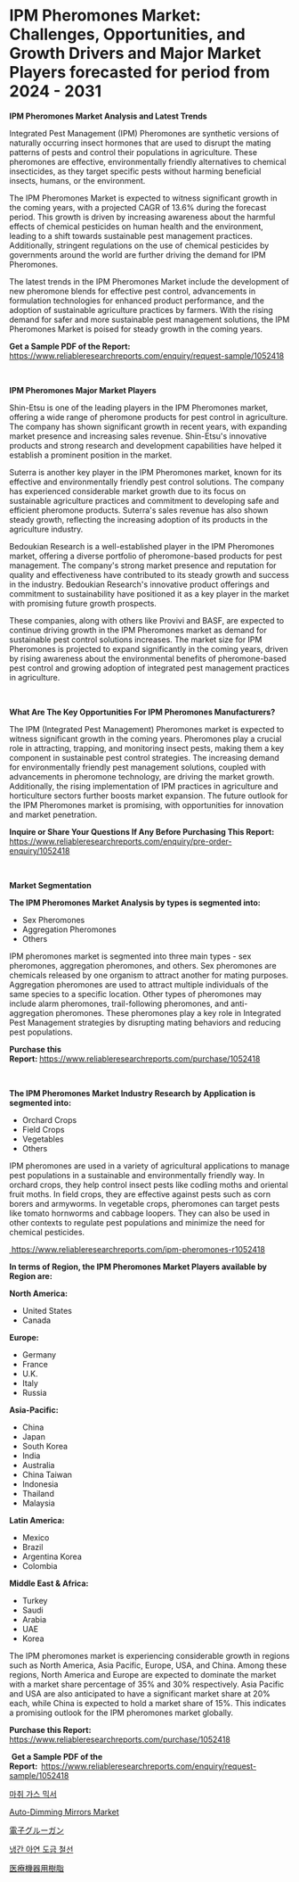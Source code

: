 <p><h1>IPM Pheromones Market: Challenges, Opportunities, and Growth Drivers and Major Market Players forecasted for period from 2024 - 2031</h1></p><p><strong>IPM Pheromones Market Analysis and Latest Trends</strong></p>
<p><p>Integrated Pest Management (IPM) Pheromones are synthetic versions of naturally occurring insect hormones that are used to disrupt the mating patterns of pests and control their populations in agriculture. These pheromones are effective, environmentally friendly alternatives to chemical insecticides, as they target specific pests without harming beneficial insects, humans, or the environment.</p><p>The IPM Pheromones Market is expected to witness significant growth in the coming years, with a projected CAGR of 13.6% during the forecast period. This growth is driven by increasing awareness about the harmful effects of chemical pesticides on human health and the environment, leading to a shift towards sustainable pest management practices. Additionally, stringent regulations on the use of chemical pesticides by governments around the world are further driving the demand for IPM Pheromones.</p><p>The latest trends in the IPM Pheromones Market include the development of new pheromone blends for effective pest control, advancements in formulation technologies for enhanced product performance, and the adoption of sustainable agriculture practices by farmers. With the rising demand for safer and more sustainable pest management solutions, the IPM Pheromones Market is poised for steady growth in the coming years.</p></p>
<p><strong>Get a Sample PDF of the Report:&nbsp;</strong> <a href="https://www.reliableresearchreports.com/enquiry/request-sample/1052418">https://www.reliableresearchreports.com/enquiry/request-sample/1052418</a></p>
<p>&nbsp;</p>
<p><strong>IPM Pheromones Major Market Players</strong></p>
<p><p>Shin-Etsu is one of the leading players in the IPM Pheromones market, offering a wide range of pheromone products for pest control in agriculture. The company has shown significant growth in recent years, with expanding market presence and increasing sales revenue. Shin-Etsu's innovative products and strong research and development capabilities have helped it establish a prominent position in the market.</p><p>Suterra is another key player in the IPM Pheromones market, known for its effective and environmentally friendly pest control solutions. The company has experienced considerable market growth due to its focus on sustainable agriculture practices and commitment to developing safe and efficient pheromone products. Suterra's sales revenue has also shown steady growth, reflecting the increasing adoption of its products in the agriculture industry.</p><p>Bedoukian Research is a well-established player in the IPM Pheromones market, offering a diverse portfolio of pheromone-based products for pest management. The company's strong market presence and reputation for quality and effectiveness have contributed to its steady growth and success in the industry. Bedoukian Research's innovative product offerings and commitment to sustainability have positioned it as a key player in the market with promising future growth prospects.</p><p>These companies, along with others like Provivi and BASF, are expected to continue driving growth in the IPM Pheromones market as demand for sustainable pest control solutions increases. The market size for IPM Pheromones is projected to expand significantly in the coming years, driven by rising awareness about the environmental benefits of pheromone-based pest control and growing adoption of integrated pest management practices in agriculture.</p></p>
<p>&nbsp;</p>
<p><strong>What Are The Key Opportunities For IPM Pheromones Manufacturers?</strong></p>
<p><p>The IPM (Integrated Pest Management) Pheromones market is expected to witness significant growth in the coming years. Pheromones play a crucial role in attracting, trapping, and monitoring insect pests, making them a key component in sustainable pest control strategies. The increasing demand for environmentally friendly pest management solutions, coupled with advancements in pheromone technology, are driving the market growth. Additionally, the rising implementation of IPM practices in agriculture and horticulture sectors further boosts market expansion. The future outlook for the IPM Pheromones market is promising, with opportunities for innovation and market penetration.</p></p>
<p><strong>Inquire or Share Your Questions If Any Before Purchasing This Report:</strong> <a href="https://www.reliableresearchreports.com/enquiry/pre-order-enquiry/1052418">https://www.reliableresearchreports.com/enquiry/pre-order-enquiry/1052418</a></p>
<p>&nbsp;</p>
<p><strong>Market Segmentation</strong></p>
<p><strong>The IPM Pheromones Market Analysis by types is segmented into:</strong></p>
<p><ul><li>Sex Pheromones</li><li>Aggregation Pheromones</li><li>Others</li></ul></p>
<p><p>IPM pheromones market is segmented into three main types - sex pheromones, aggregation pheromones, and others. Sex pheromones are chemicals released by one organism to attract another for mating purposes. Aggregation pheromones are used to attract multiple individuals of the same species to a specific location. Other types of pheromones may include alarm pheromones, trail-following pheromones, and anti-aggregation pheromones. These pheromones play a key role in Integrated Pest Management strategies by disrupting mating behaviors and reducing pest populations.</p></p>
<p><strong>Purchase this Report:&nbsp;</strong><a href="https://www.reliableresearchreports.com/purchase/1052418">https://www.reliableresearchreports.com/purchase/1052418</a></p>
<p>&nbsp;</p>
<p><strong>The IPM Pheromones Market Industry Research by Application is segmented into:</strong></p>
<p><ul><li>Orchard Crops</li><li>Field Crops</li><li>Vegetables</li><li>Others</li></ul></p>
<p><p>IPM pheromones are used in a variety of agricultural applications to manage pest populations in a sustainable and environmentally friendly way. In orchard crops, they help control insect pests like codling moths and oriental fruit moths. In field crops, they are effective against pests such as corn borers and armyworms. In vegetable crops, pheromones can target pests like tomato hornworms and cabbage loopers. They can also be used in other contexts to regulate pest populations and minimize the need for chemical pesticides.</p></p>
<p><a href="https://www.reliableresearchreports.com/ipm-pheromones-r1052418">&nbsp;https://www.reliableresearchreports.com/ipm-pheromones-r1052418</a></p>
<p><strong>In terms of Region, the IPM Pheromones Market Players available by Region are:</strong></p>
<p>
    <p> <strong> North America: </strong>
        <ul>
            <li>United States</li>
            <li>Canada</li>
        </ul>
        </p> 
    <p> <strong> Europe: </strong>
        <ul>
            <li>Germany</li>
            <li>France</li>
            <li>U.K.</li>
            <li>Italy</li>
            <li>Russia</li>
        </ul>
        </p> 
    <p> <strong> Asia-Pacific: </strong>
        <ul>
            <li>China</li>
            <li>Japan</li>
            <li>South Korea</li>
            <li>India</li>
            <li>Australia</li>
            <li>China Taiwan</li>
            <li>Indonesia</li>
            <li>Thailand</li>
            <li>Malaysia</li>
        </ul>
        </p> 
    <p> <strong> Latin America: </strong>
        <ul>
            <li>Mexico</li>
            <li>Brazil</li>
            <li>Argentina Korea</li>
            <li>Colombia</li>
        </ul>
        </p> 
    <p> <strong> Middle East & Africa: </strong>
        <ul>
            <li>Turkey</li>
            <li>Saudi</li>
            <li>Arabia</li>
            <li>UAE</li>
            <li>Korea</li>
        </ul>
    </p>
    </p>
<p><p>The IPM pheromones market is experiencing considerable growth in regions such as North America, Asia Pacific, Europe, USA, and China. Among these regions, North America and Europe are expected to dominate the market with a market share percentage of 35% and 30% respectively. Asia Pacific and USA are also anticipated to have a significant market share at 20% each, while China is expected to hold a market share of 15%. This indicates a promising outlook for the IPM pheromones market globally.</p></p>
<p><strong>Purchase this Report: </strong><a href="https://www.reliableresearchreports.com/purchase/1052418">https://www.reliableresearchreports.com/purchase/1052418</a></p>
<p>&nbsp;<strong>Get a Sample PDF of the Report:&nbsp;&nbsp;</strong><a href="https://www.reliableresearchreports.com/enquiry/request-sample/1052418">https://www.reliableresearchreports.com/enquiry/request-sample/1052418</a></p>
<p><strong></strong></p>
<p><p><a href="https://github.com/OliverBarry1954/Market-Research-Report-List-1/blob/main/1160810126788.md">마취 가스 믹서</a></p><p><a href="https://github.com/zcbxbnir25/Market-Research-Report-List-1/blob/main/auto-dimming-mirrors-market.md">Auto-Dimming Mirrors Market</a></p><p><a href="https://github.com/DeonBoer2023/Market-Research-Report-List-1/blob/main/9831496119592.md">電子グルーガン</a></p><p><a href="https://medium.com/@maksymilianbaran1901/%ED%95%9C%EA%B5%AD%EC%96%B4-%EB%83%89%EA%B0%88%EB%B2%BC%EB%A5%B8-%EC%B2%A0%EC%82%AC-%EC%8B%9C%EC%9E%A5-%EB%8F%99%ED%96%A5-%EB%B0%8F-%EB%B6%84%EC%84%9D-%EB%AF%B8%EB%9E%98-%EC%84%B1%EC%9E%A5%EC%9D%98-%EA%B8%B0%ED%9A%8C%EC%99%80-%EB%8F%84%EC%A0%84-2024-2031-3bb2843f7780">냉간 아연 도금 철선</a></p><p><a href="https://medium.com/@alejandroramirez23k/%E5%8C%BB%E7%99%82%E6%A9%9F%E5%99%A8%E7%94%A3%E6%A5%AD%E5%90%91%E3%81%91%E3%81%AE%E4%B8%96%E7%95%8C%E7%9A%84%E3%81%AA%E6%A8%B9%E8%84%82-%E7%A8%AE%E9%A1%9E-%E7%94%A8%E9%80%94-%E5%B8%82%E5%A0%B4%E3%83%97%E3%83%AC%E3%83%BC%E3%83%A4%E3%83%BC-%E5%9C%B0%E5%9F%9F%E5%88%A5%E6%88%90%E9%95%B7%E5%88%86%E6%9E%90-%E3%81%8A%E3%82%88%E3%81%B3%E5%B0%86%E6%9D%A5%E3%82%B7%E3%83%8A%E3%83%AA%E3%82%AA-2024%E5%B9%B4-2031%E5%B9%B4-bb2ebc1caeb7">医療機器用樹脂</a></p></p>